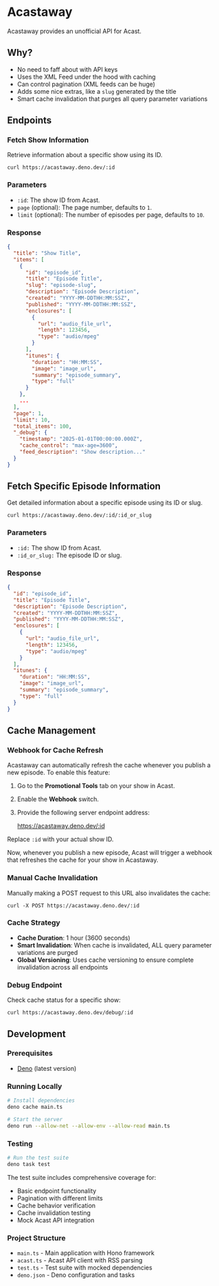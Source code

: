 # Acastaway

Acastaway provides an unofficial API for Acast.

## Why?

- No need to faff about with API keys
- Uses the XML Feed under the hood with caching
- Can control pagination (XML feeds can be huge)
- Adds some nice extras, like a `slug` generated by the title
- Smart cache invalidation that purges all query parameter variations

## Endpoints

### Fetch Show Information

Retrieve information about a specific show using its ID.

    curl https://acastaway.deno.dev/:id

### Parameters
- `:id`: The show ID from Acast.
- `page` (optional): The page number, defaults to `1`.
- `limit` (optional): The number of episodes per page, defaults to `10`.

### Response
```json
{
  "title": "Show Title",
  "items": [
    {
      "id": "episode_id",
      "title": "Episode Title",
      "slug": "episode-slug",
      "description": "Episode Description",
      "created": "YYYY-MM-DDTHH:MM:SSZ",
      "published": "YYYY-MM-DDTHH:MM:SSZ",
      "enclosures": [
        {
          "url": "audio_file_url",
          "length": 123456,
          "type": "audio/mpeg"
        }
      ],
      "itunes": {
        "duration": "HH:MM:SS",
        "image": "image_url",
        "summary": "episode_summary",
        "type": "full"
      }
    },
    ...
  ],
  "page": 1,
  "limit": 10,
  "total_items": 100,
  "_debug": {
    "timestamp": "2025-01-01T00:00:00.000Z",
    "cache_control": "max-age=3600",
    "feed_description": "Show description..."
  }
}
```

## Fetch Specific Episode Information
Get detailed information about a specific episode using its ID or slug.

    curl https://acastaway.deno.dev/:id/:id_or_slug

### Parameters
- `:id:` The show ID from Acast.
- `:id_or_slug:` The episode ID or slug.

### Response
```json
{
  "id": "episode_id",
  "title": "Episode Title",
  "description": "Episode Description",
  "created": "YYYY-MM-DDTHH:MM:SSZ",
  "published": "YYYY-MM-DDTHH:MM:SSZ",
  "enclosures": [
    {
      "url": "audio_file_url",
      "length": 123456,
      "type": "audio/mpeg"
    }
  ],
  "itunes": {
    "duration": "HH:MM:SS",
    "image": "image_url",
    "summary": "episode_summary",
    "type": "full"
  }
}
```

## Cache Management

### Webhook for Cache Refresh
Acastaway can automatically refresh the cache whenever you publish a new episode. To enable this feature:

1. Go to the **Promotional Tools** tab on your show in Acast.
2. Enable the **Webhook** switch.
3. Provide the following server endpoint address:

    https://acastaway.deno.dev/:id

Replace `:id` with your actual show ID.

Now, whenever you publish a new episode, Acast will trigger a webhook that refreshes the cache for your show in Acastaway.

### Manual Cache Invalidation
Manually making a POST request to this URL also invalidates the cache:

    curl -X POST https://acastaway.deno.dev/:id

### Cache Strategy
- **Cache Duration**: 1 hour (3600 seconds)
- **Smart Invalidation**: When cache is invalidated, ALL query parameter variations are purged
- **Global Versioning**: Uses cache versioning to ensure complete invalidation across all endpoints

### Debug Endpoint
Check cache status for a specific show:

    curl https://acastaway.deno.dev/debug/:id

## Development

### Prerequisites
- [Deno](https://deno.land/) (latest version)

### Running Locally
```bash
# Install dependencies
deno cache main.ts

# Start the server
deno run --allow-net --allow-env --allow-read main.ts
```

### Testing
```bash
# Run the test suite
deno task test
```

The test suite includes comprehensive coverage for:
- Basic endpoint functionality
- Pagination with different limits
- Cache behavior verification
- Cache invalidation testing
- Mock Acast API integration

### Project Structure
- `main.ts` - Main application with Hono framework
- `acast.ts` - Acast API client with RSS parsing
- `test.ts` - Test suite with mocked dependencies
- `deno.json` - Deno configuration and tasks
